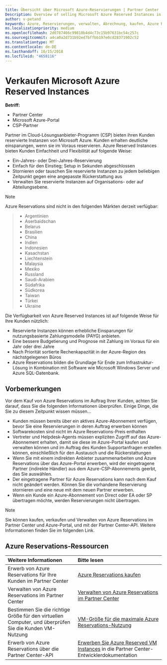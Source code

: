 ```yaml
---
title: Übersicht über Microsoft Azure-Reservierungen | Partner Center
Description: Overview of selling Microsoft Azure Reserved Instances in CSP.
author: v-petand
keywords: Azure, Reservierungen, verwalten, Abrechnung, kaufen, Azure RI, Azure Reserved Instances
ms.localizationpriority: medium
ms.openlocfilehash: 2d0787466c99810b4d4c73c15b97631bc54c257c
ms.sourcegitcommit: a4ca0a2d731b92ed7bffbb197e0cd28371902c52
ms.translationtype: MT
ms.contentlocale: de-DE
ms.lasthandoff: 10/15/2018
ms.locfileid: "4658116"
---
```

# <a name="sell-microsoft-azure-reserved-instances"></a>Verkaufen Microsoft Azure Reserved Instances 

**Betriff:**

-  Partner Center
-  Microsoft Azure-Portal
-  CSP-Partner

Partner im Cloud-Lösungsanbieter-Programm (CSP) bieten ihren Kunden reservierte Instanzen von Microsoft Azure. Kunden erhalten deutliche einsparungen, wenn sie im Voraus reservieren. Azure Reserved Instances bieten Kunden Einfachheit und Flexibilität auf folgende Weise:

-   Ein-Jahres- oder Drei-Jahres-Reservierung 
-   Einfach für den Einstieg; Setup in Sekunden abgeschlossen 
-   Stornieren oder tauschen Sie reservierte Instanzen zu jedem beliebigen Zeitpunkt gegen eine angepasste Rückerstattung aus 
-   Verwalten Sie reservierte Instanzen auf Organisations- oder auf Abteilungsebene. 

> [!NOTE]  
> Azure Reservations sind nicht in den folgenden Märkten derzeit verfügbar:
  
> * Argentinien
> * Aserbaidschan
> * Belarus
> * Brasilien
> * China
> * Indien
> * Indonesien
> * Kasachstan
> * Liechtenstein
> * Malaysia
> * Mexiko
> * Russland
> * Saudi-Arabien
> * Südafrika
> * Südkorea
> * Taiwan
> * Türkei
> * Ukraine

Die Verfügbarkeit von Azure Reserved Instances ist auf folgende Weise für Ihre Kunden nützlich:

-   Reservierte Instanzen können erhebliche Einsparungen für nutzungsbasierte Zahlungsmodelle (PAYG) anbieten.
-   Eine bessere Budgetierung und Prognose mit Zahlung im Voraus für ein Jahr oder drei Jahre 
-   Nach Priorität sortierte Rechenkapazität in der Azure-Region des nächstgelegenen Büros  
-   Azure Reservations bilden die Grundlage für Ende zum Infrastruktur-Lösung in Kombination mit Software wie Microsoft Windows Server und Azure SQL-Datenbank.   

## <a name="before-you-begin"></a>Vorbemerkungen

Vor dem Kauf von Azure Reservations im Auftrag Ihrer Kunden, achten Sie darauf, dass Sie die folgenden Informationen überprüfen. Einige Dinge, die Sie zu diesem Zeitpunkt wissen müssen...

-   Kunden müssen bereits über ein aktives Azure-Abonnement verfügen, bevor Sie eine Reservierungen in deren Auftrag erwerben können  
-   Softwarekosten sind nicht im Azure Reservations-Preis enthalten 
-   Vertreter und Helpdesk-Agents müssen expliziten Zugriff auf das Azure-Abonnement erhalten, damit sie diese im Azure-Portal kaufen und verwalten können und im Auftrag des Kunden Supportanfragen erstellen können, einschließlich für den Austausch und die Rückerstattungen  
-   Wenn Sie mit einem indirekten Anbieter zusammenarbeiten und Azure Reservations über das Azure-Portal erwerben, wird der eingetragene Partner (indirekte Händler) aus dem Azure-CSP-Abonnements geerbt, das Sie auswählen. 
-   Der eingetragene Partner für Azure Reservations kann nach dem Kauf nicht geändert werden. Können Sie die vorhandene Reservierung stornieren und eine neue mit dem neuen Partner erwerben. 
-   Wenn ein Kunde ein Azure-Abonnement von Direct oder EA oder SP übertragen möchte, werden Reservierungen nicht übertragen. 

>[!NOTE]
> Sie können kaufen, verkaufen und Verwalten von Azure Reservations im Partner Center und Azure-Portal, und mit der Partner Center-API. Weitere Informationen finden Sie im folgenden Link. 

## <a name="azure-reservations-resources"></a>Azure Reservations-Ressourcen
|**Weitere Informationen**   |**Bitte lesen**    |
|:-----------------------------|:-----------------|
|Erwerb von Azure Reservations für Ihre Kunden im Partner Center   |[Azure Reservations kaufen](azure-reservations-buying.md)
|Verwalten von Azure Reservations im Partner Center | [Verwalten von Azure Reservations im Partner Center](azure-reservations-manage.md)
|Bestimmen Sie die richtige Größe für den virtuellen Computer, und überprüfen Sie die Kunden VM-Nutzung   |[VM-Größe für die maximale Azure Reservations-Nutzung](azure-usage.md)   |
|Erwerb von Azure Reservations über die Partner Center-API | [Erwerben Sie Azure Reserved VM Instances](https://docs.microsoft.com/partner-center/develop/purchase-azure-reservations) in die Partner Center-Entwicklerdokumentation

 


